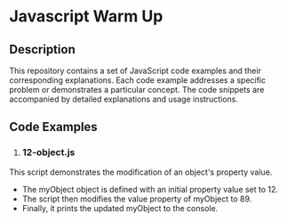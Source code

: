# Javascript Warm Up

## Description
This repository contains a set of JavaScript code examples and their corresponding explanations. Each code example addresses a specific problem or demonstrates a particular concept. The code snippets are accompanied by detailed explanations and usage instructions.

## Code Examples
1. ### 12-object.js
This script demonstrates the modification of an object's property value.

* The myObject object is defined with an initial property value set to 12.
* The script then modifies the value property of myObject to 89.
* Finally, it prints the updated myObject to the console.


